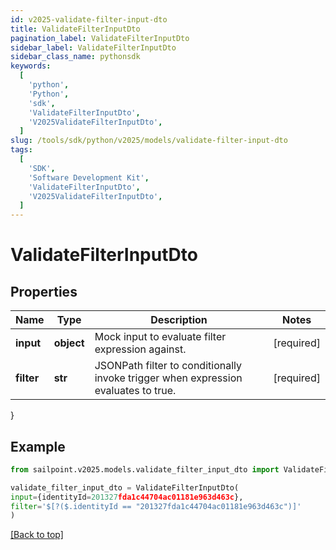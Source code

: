 ```yaml
---
id: v2025-validate-filter-input-dto
title: ValidateFilterInputDto
pagination_label: ValidateFilterInputDto
sidebar_label: ValidateFilterInputDto
sidebar_class_name: pythonsdk
keywords:
  [
    'python',
    'Python',
    'sdk',
    'ValidateFilterInputDto',
    'V2025ValidateFilterInputDto',
  ]
slug: /tools/sdk/python/v2025/models/validate-filter-input-dto
tags:
  [
    'SDK',
    'Software Development Kit',
    'ValidateFilterInputDto',
    'V2025ValidateFilterInputDto',
  ]
---
```


# ValidateFilterInputDto

## Properties

| Name | Type | Description | Notes |
| --- | --- | --- | --- |
| **input** | **object** | Mock input to evaluate filter expression against. | [required] |
| **filter** | **str** | JSONPath filter to conditionally invoke trigger when expression evaluates to true. | [required] |

}

## Example

```python
from sailpoint.v2025.models.validate_filter_input_dto import ValidateFilterInputDto

validate_filter_input_dto = ValidateFilterInputDto(
input={identityId=201327fda1c44704ac01181e963d463c},
filter='$[?($.identityId == "201327fda1c44704ac01181e963d463c")]'
)

```

[[Back to top]](#)
